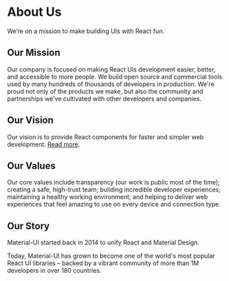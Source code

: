 # About Us

<p class="description">We’re on a mission to make building UIs with React fun.</p>

## Our Mission

Our company is focused on making React UIs development easier, better, and accessible to more people.
We build open source and commercial tools used by many hundreds of thousands of developers in production.
We're proud not only of the products we make, but also the community and partnerships we've cultivated with other developers and companies.

## Our Vision

Our vision is to provide React components for faster and simpler web development. [Read more](/discover-more/vision/).

## Our Values

Our core values include transparency (our work is public most of the time); creating a safe, high-trust team; building incredible developer experiences; maintaining a healthy working environment; and helping to deliver web experiences that feel amazing to use on every device and connection type.

## Our Story

Material-UI started back in 2014 to unify React and Material Design.

Today, Material-UI has grown to become one of the world's most popular React UI libraries – backed by a vibrant community of more than 1M developers in over 180 countries.
